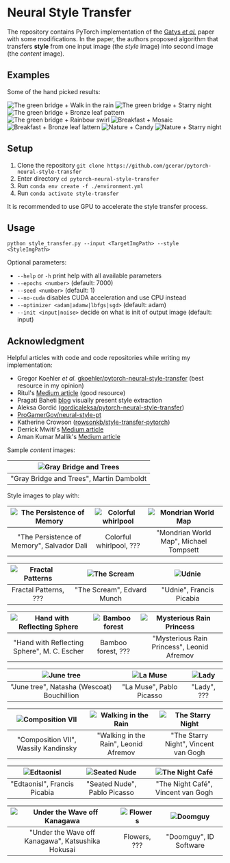 # Neural Style Transfer

The repository contains PyTorch implementation of the [Gatys *et al.*](https://www.cv-foundation.org/openaccess/content_cvpr_2016/papers/Gatys_Image_Style_Transfer_CVPR_2016_paper.pdf) paper with some modifications. In the paper, the authors proposed algorithm that transfers **style** from one input image (the *style* image) into second image (the *content* image).

## Examples

Some of the hand picked results:

![The green bridge + Walk in the rain](./examples/bridge-rainwalk.jpg)
![The green bridge + Starry night](./examples/bridge-starry.jpg)
![The green bridge + Bronze leaf pattern](./examples/bridge-bronze.jpg)
![The green bridge + Rainbow swirl](./examples/bridge-swirl.jpg)
![Breakfast + Mosaic](./examples/breakfast-mosaic.jpg)
![Breakfast + Bronze leaf lattern](./examples/breakfast-bronze.jpg)
![Nature + Candy](./examples/nature-candy.jpg)
![Nature + Starry night](./examples/nature-starry.jpg)

## Setup

1. Clone the repository `git clone https://github.com/gcerar/pytorch-neural-style-transfer`
2. Enter directory `cd pytorch-neural-style-transfer`
3. Run `conda env create -f ./environment.yml`
4. Run `conda activate style-transfer`

It is recommended to use GPU to accelerate the style transfer process.

## Usage

`python style_transfer.py --input <TargetImgPath> --style <StyleImgPath>`

Optional parameters:

- `--help` or `-h` print help with all available parameters
- `--epochs <number>` (default: 7000)
- `--seed <number>` (default: 1)
- `--no-cuda` disables CUDA acceleration and use CPU instead
- `--optimizer <adam|adamw|lbfgs|sgd>` (default: adam)
- `--init <input|noise>` decide on what is init of output image (default: input)

## Acknowledgment

Helpful articles with code and code repositories while writing my implementation:

- Gregor Koehler *et al.* [gkoehler/pytorch-neural-style-transfer](https://nextjournal.com/gkoehler/pytorch-neural-style-transfer) (best resource in my opinion)
- Ritul's [Medium article](https://medium.com/udacity-pytorch-challengers/style-transfer-using-deep-nural-network-and-pytorch-3fae1c2dd73e) (good resource)
- Pragati Baheti [blog](https://www.v7labs.com/blog/neural-style-transfer) visually present style extraction
- Aleksa Gordić ([gordicaleksa/pytorch-neural-style-transfer](https://github.com/gordicaleksa/pytorch-neural-style-transfer))
- [ProGamerGov/neural-style-pt](https://github.com/ProGamerGov/neural-style-pt/blob/master/neural_style.py)
- Katherine Crowson ([rowsonkb/style-transfer-pytorch](https://github.com/crowsonkb/style-transfer-pytorch/blob/master/style_transfer/style_transfer.py))
- Derrick Mwiti's [Medium article](https://heartbeat.comet.ml/neural-style-transfer-with-pytorch-49e7c1fe3bea)
- Aman Kumar Mallik's [Medium article](https://towardsdatascience.com/implementing-neural-style-transfer-using-pytorch-fd8d43fb7bfa)

Sample *content* images:

| ![Gray Bridge and Trees](./samples/bridge.jpg) |
|:--:|
| "Gray Bridge and Trees", Martin Damboldt |

Style images to play with:

| ![The Persistence of Memory](./styles/persistance-of-memory.jpg) | ![Colorful whirlpool](./styles/colorful-whirlpool.jpg) | ![Mondrian World Map](./styles/mondrian.png) |
|:--:|:--:|:--:|
| "The Persistence of Memory", Salvador Dali | Colorful whirlpool, ??? | "Mondrian World Map", Michael Tompsett |

| ![Fractal Patterns](./styles/fractal-pattern.jpg) | ![The Scream](./styles/the-scream.jpg) | ![Udnie](./styles/udnie.jpg) |
|:--:|:--:|:--:|
| Fractal Patterns, ??? | "The Scream", Edvard Munch | "Udnie", Francis Picabia |

| ![Hand with Reflecting Sphere](./styles/escher-sphere.jpg) | ![Bamboo forest](./styles/bamboo-forest.jpg) | ![Mysterious Rain Princess](./styles/rain-princess.jpg) |
|:--:|:--:|:--:|
| "Hand with Reflecting Sphere", M. C. Escher | Bamboo forest, ??? | "Mysterious Rain Princess", Leonid Afremov |

| ![June tree](./styles/candy.jpg) | ![La Muse](./styles/la-muse.jpg) | ![Lady](./styles/lady.jpg) |
|:--:|:--:|:--:|
| "June tree", Natasha (Wescoat) Bouchillion | "La Muse", Pablo Picasso | "Lady", ??? |

| ![Composition VII](./styles/composition-vii.jpg) | ![Walking in the Rain](./styles/walking-in-the-rain.jpg) | ![The Starry Night](./styles/starry-night.jpg) |
|:--:|:--:|:--:|
| "Composition VII", Wassily Kandinsky | "Walking in the Rain", Leonid Afremov | "The Starry Night", Vincent van Gogh |

| ![Edtaonisl](./styles/edtaonisl.jpg) | ![Seated Nude](./styles/seated-nude.jpg) | ![The Night Café](./styles/night-cafe.jpg) |
|:--:|:--:|:--:|
| "Edtaonisl", Francis Picabia | "Seated Nude", Pablo Picasso | "The Night Café", Vincent van Gogh |

| ![Under the Wave off Kanagawa](./styles/wave.jpg) | ![Flowers](./styles/flowers.jpg) | ![Doomguy](./styles/doomguy.jpg) |
|:--:|:--:|:--:|
| "Under the Wave off Kanagawa", Katsushika Hokusai | Flowers, ??? | "Doomguy", ID Software |

